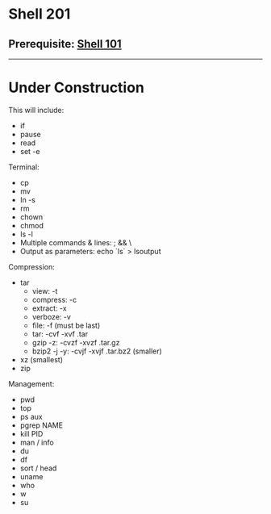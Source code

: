 # Shell 201

## Prerequisite: [Shell 101](https://github.com/inkVerb/Pinker/tree/master/101-shell)
___
# Under Construction

This will include:
- if
- pause
- read
- set -e

Terminal:
- cp
- mv
- ln -s
- rm
- chown
- chmod
- ls -l
- Multiple commands & lines: ; && \
- Output as parameters: echo \`ls\` > lsoutput

Compression:
- tar
  - view: -t
  - compress: -c
  - extract: -x
  - verboze: -v
  - file: -f (must be last)
  - tar: -cvf -xvf .tar
  - gzip -z: -cvzf -xvzf .tar.gz
  - bzip2 -j -y: -cvjf -xvjf .tar.bz2 (smaller)
- xz (smallest)
- zip

Management:
- pwd
- top
- ps aux
- pgrep NAME
- kill PID
- man / info
- du
- df
- sort / head
- uname
- who
- w
- su
